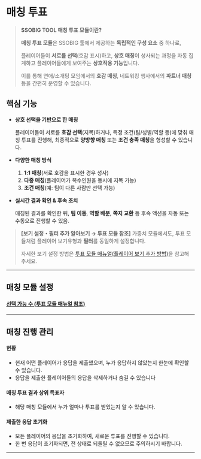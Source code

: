 # 매칭 투표

> **SSOBIG TOOL 매칭 투표 모듈이란?**
>
> **매칭 투표 모듈**은 SSOBIG 툴에서 제공하는 **독립적인 구성 요소** 중 하나로,
>
> 플레이어들이 **서로를 선택**(호감 표시)하고, **상호 매칭**이 성사되는 과정을 자동 집계하고 플레이어들에게 보여주는 **상호작용 기능**입니다.
>
> 이를 통해 연애/소개팅 모임에서의 **호감 매칭**, 네트워킹 행사에서의 **파트너 매칭** 등을 간편히 운영할 수 있습니다.

## **핵심 기능**

*   **상호 선택을 기반으로 한 매칭**

    플레이어들이 서로를 **호감 선택**(지목)하거나, 특정 조건(팀/성별/역할 등)에 맞춰 매칭 투표를 진행해, 최종적으로 **양방향 매칭** 또는 **조건 충족 매칭**을 형성할 수 있습니다.
* **다양한 매칭 방식**
  1. **1:1 매칭**(서로 호감을 표시한 경우 성사)
  2. **다중 매칭**(플레이어가 복수인원을 동시에 지목 가능)
  3. **조건 매칭**(예: 팀이 다른 사람만 선택 가능)
*   **실시간 결과 확인 & 후속 조치**

    매칭된 결과를 확인한 뒤, **팀 이동**, **역할 배분**, **쪽지 교환** 등 후속 액션을 자동 또는 수동으로 진행할 수 있음.

> **\[보기 설정・필터 추가 알아보기 → 투표 모듈 참조]** 가중치 모듈에서도, 투표 모듈처럼 플레이어 보기유형과 **필터**를 동일하게 설정합니다.
>
> 자세한 보기 설정 방법은 [투표 모듈 매뉴얼(플레이어 보기 추가 방법)](undefined-1.md#undefined-7)을 참고해 주세요.

***

## 매칭 모듈 설정

#### [선택 가능 수 (투표 모듈 매뉴얼 참조)](undefined-1.md#undefined-23)

***

## 매칭 진행 관리

#### 현황

* 현재 어떤 플레이어가 응답을 제출했으며, 누가 응답하지 않았는지 한눈에 확인할 수 있습니다.
* 응답을 제출한 플레이어들의 응답을 삭제하거나 숨길 수 있습니다

#### 매칭 투표 결과 상위 득표자

* 해당 매칭 모듈에서 누가 얼마나 투표를 받았는지 알 수 있습니다.

#### 제출한 응답 초기화

* 모든 플레이어의 응답을 초기화하여, 새로운 투표를 진행할 수 있습니다.
* 한 번 응답이 초기화되면, 전 상태로 되돌릴 수 없으므로 주의하시기 바랍니다.

***

